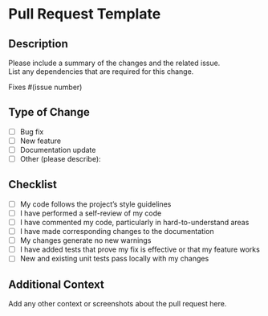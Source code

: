 # Pull Request Template

## Description

Please include a summary of the changes and the related issue.  
List any dependencies that are required for this change.

Fixes #(issue number)

## Type of Change

- [ ] Bug fix  
- [ ] New feature  
- [ ] Documentation update  
- [ ] Other (please describe):

## Checklist

- [ ] My code follows the project’s style guidelines  
- [ ] I have performed a self-review of my code  
- [ ] I have commented my code, particularly in hard-to-understand areas  
- [ ] I have made corresponding changes to the documentation  
- [ ] My changes generate no new warnings  
- [ ] I have added tests that prove my fix is effective or that my feature works  
- [ ] New and existing unit tests pass locally with my changes

## Additional Context

Add any other context or screenshots about the pull request here.
